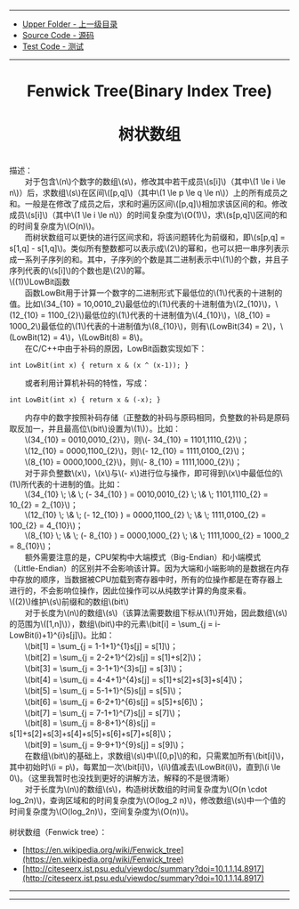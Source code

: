 --------
* [Upper Folder - 上一级目录](../)
* [Source Code - 源码](https://github.com/zhaochenyou/Way-to-Algorithm/blob/master/src/DataStructure/Fenwick.hpp)
* [Test Code - 测试](https://github.com/zhaochenyou/Way-to-Algorithm/blob/master/src/DataStructure/Fenwick.cpp)

--------

<div>
<h1 align="center">Fenwick Tree(Binary Index Tree)</h1>
<h1 align="center">树状数组</h1>
<br>
描述： <br>
&emsp;&emsp;对于包含\(n\)个数字的数组\(s\)，修改其中若干成员\(s[i]\)（其中\(1 \le i \le n\)）后，求数组\(s\)在区间\([p,q]\)（其中\(1 \le p \le q \le n\)）上的所有成员之和。一般是在修改了成员之后，求和时遍历区间\([p,q]\)相加求该区间的和。修改成员\(s[i]\)（其中\(1 \le i \le n\)）的时间复杂度为\(O(1)\)，求\(s[p,q]\)区间的和的时间复杂度为\(O(n)\)。 <br>
&emsp;&emsp;而树状数组可以更快的进行区间求和，将该问题转化为前缀和，即\(s[p,q] = s[1,q] - s[1,q]\)。类似所有整数都可以表示成\(2\)的幂和，也可以把一串序列表示成一系列子序列的和。其中，子序列的个数是其二进制表示中\(1\)的个数，并且子序列代表的\(s[i]\)的个数也是\(2\)的幂。 <br>
\((1)\)LowBit函数 <br>
&emsp;&emsp;函数LowBit用于计算一个数字的二进制形式下最低位的\(1\)代表的十进制的值。比如\(34_{10} = 10,0010_2\)最低位的\(1\)代表的十进制值为\(2_{10}\)，\(12_{10} = 1100_{2}\)最低位的\(1\)代表的十进制值为\(4_{10}\)，\(8_{10} = 1000_2\)最低位的\(1\)代表的十进制值为\(8_{10}\)，则有\(LowBit(34) = 2\)，\(LowBit(12) = 4\)，\(LowBit(8) = 8\)。 <br>
&emsp;&emsp;在C/C++中由于补码的原因，LowBit函数实现如下： <br>
<code style="display: block; white-space: pre-wrap;">
int LowBit(int x) { return x & (x ^ (x-1)); } <br>
</code>
&emsp;&emsp;或者利用计算机补码的特性，写成： <br>
<code style="display: block; white-space: pre-wrap;">
int LowBit(int x) { return x & (-x); } <br>
</code>
&emsp;&emsp;内存中的数字按照补码存储（正整数的补码与原码相同，负整数的补码是原码取反加一，并且最高位\(bit\)设置为\(1\)）。比如： <br>
&emsp;&emsp;\(34_{10} = 0010,0010_{2}\)，则\(- 34_{10} = 1101,1110_{2}\)； <br>
&emsp;&emsp;\(12_{10} = 0000,1100_{2}\)，则\(- 12_{10} = 1111,0100_{2}\)； <br>
&emsp;&emsp;\(8_{10} = 0000,1000_{2}\)，则\(- 8_{10} = 1111,1000_{2}\)； <br>
&emsp;&emsp;对于非负整数\(x\)，\(x\)与\(- x\)进行位与操作，即可得到\(x\)中最低位的\(1\)所代表的十进制的值。比如： <br>
&emsp;&emsp;\(34_{10} \; \& \; (- 34_{10} ) = 0010,0010_{2} \; \& \; 1101,1110_{2} = 10_{2} = 2_{10}\)； <br>
&emsp;&emsp;\(12_{10} \; \& \; (- 12_{10} ) = 0000,1100_{2} \; \& \; 1111,0100_{2} = 100_{2} = 4_{10}\)； <br>
&emsp;&emsp;\(8_{10} \; \& \; (- 8_{10} ) = 0000,1000_{2} \; \& \; 1111,1000_{2} = 1000_2 = 8_{10}\)； <br>
&emsp;&emsp;额外需要注意的是，CPU架构中大端模式（Big-Endian）和小端模式（Little-Endian）的区别并不会影响该计算。因为大端和小端影响的是数据在内存中存放的顺序，当数据被CPU加载到寄存器中时，所有的位操作都是在寄存器上进行的，不会影响位操作，因此位操作可以从纯数学计算的角度来看。 <br>
\((2)\)维护\(s\)前缀和的数组\(bit\) <br>
&emsp;&emsp;对于长度为\(n\)的数组\(s\)（该算法需要数组下标从\(1\)开始，因此数组\(s\)的范围为\([1,n]\)），数组\(bit\)中的元素\(bit[i] = \sum_{j = i-LowBit(i)+1}^{i}s[j]\)。比如： <br>
&emsp;&emsp;\(bit[1] = \sum_{j = 1-1+1}^{1}s[j] = s[1]\)； <br>
&emsp;&emsp;\(bit[2] = \sum_{j = 2-2+1}^{2}s[j] = s[1]+s[2]\)； <br>
&emsp;&emsp;\(bit[3] = \sum_{j = 3-1+1}^{3}s[j] = s[3]\)； <br>
&emsp;&emsp;\(bit[4] = \sum_{j = 4-4+1}^{4}s[j] = s[1]+s[2]+s[3]+s[4]\)； <br>
&emsp;&emsp;\(bit[5] = \sum_{j = 5-1+1}^{5}s[j] = s[5]\)； <br>
&emsp;&emsp;\(bit[6] = \sum_{j = 6-2+1}^{6}s[j] = s[5]+s[6]\)； <br>
&emsp;&emsp;\(bit[7] = \sum_{j = 7-1+1}^{7}s[j] = s[7]\)； <br>
&emsp;&emsp;\(bit[8] = \sum_{j = 8-8+1}^{8}s[j] = s[1]+s[2]+s[3]+s[4]+s[5]+s[6]+s[7]+s[8]\)； <br>
&emsp;&emsp;\(bit[9] = \sum_{j = 9-9+1}^{9}s[j] = s[9]\)； <br>
&emsp;&emsp;在数组\(bit\)的基础上，求数组\(s\)中\([0,p]\)的和，只需累加所有\(bit[i]\)，其中初始时\(i = p\)，每累加一次\(bit[i]\)，\(i\)值减去\(LowBit(i)\)，直到\(i \le 0\)。（这里我暂时也没找到更好的讲解方法，解释的不是很清晰） <br>
&emsp;&emsp;对于长度为\(n\)的数组\(s\)，构造树状数组的时间复杂度为\(O(n \cdot log_2⁡n)\)，查询区域和的时间复杂度为\(O(log_2 n)\)，修改数组\(s\)中一个值的时间复杂度为\(O(log_2⁡n)\)，空间复杂度为\(O(n)\)。 <br>
</div>

<br>
树状数组（Fenwick tree）：

* [https://en.wikipedia.org/wiki/Fenwick_tree](https://en.wikipedia.org/wiki/Fenwick_tree)
* [http://citeseerx.ist.psu.edu/viewdoc/summary?doi=10.1.1.14.8917](http://citeseerx.ist.psu.edu/viewdoc/summary?doi=10.1.1.14.8917)

--------
--------
